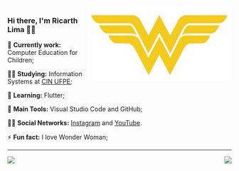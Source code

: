 <img src = ".github/wonderwoman.png" width = "325px" align = "right">

### Hi there, I'm Ricarth Lima 👩‍💻

🔭 **Currently work:** Computer Education for Children;

:man_student: **Studying:** Information Systems at [CIN UFPE](https://portal.cin.ufpe.br/);

🌱 **Learning:** Flutter;

:school_satchel: **Main Tools:** Visual Studio Code and GitHub;

:raising_hand_man: **Social Networks:** [Instagram](https://www.instagram.com/ricarthlima/) and [YouTube](https://www.youtube.com/channel/UCzQIC5Emb1scaYgpJKjktaQ).

⚡ **Fun fact:** I love Wonder Woman;

---

<a href="https://github.com/ricarthlima/ricarthlima">
  <img align = "left" src = "https://github-readme-stats.vercel.app/api/top-langs/?username=ricarthlima" />
</a>

<a href="https://github.com/ricarthlima/ricarthlima">
  <img align = "right" src = "https://github-readme-stats.vercel.app/api?username=ricarthlima&show_icons=true" />
</a>

<!--
**ricarthlima/ricarthlima** is a ✨ _special_ ✨ repository because its `README.md` (this file) appears on your GitHub profile.

Here are some ideas to get you started:
- 👯 I’m looking to collaborate on ...
- - 🤔 I’m looking for help with ...
- 💬 Ask me about ...
- 😄 Pronouns: ...

-->
